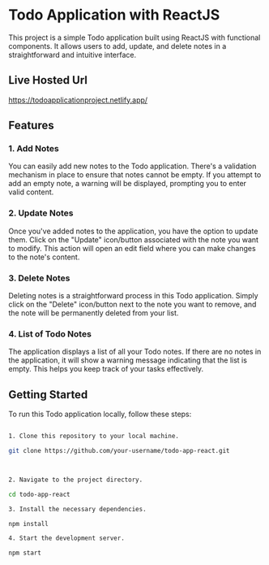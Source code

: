 # Todo Application with ReactJS

This project is a simple Todo application built using ReactJS with functional components. It allows users to add, update, and delete notes in a straightforward and intuitive interface.

## Live Hosted Url

https://todoapplicationproject.netlify.app/

## Features

### 1. Add Notes
You can easily add new notes to the Todo application. There's a validation mechanism in place to ensure that notes cannot be empty. If you attempt to add an empty note, a warning will be displayed, prompting you to enter valid content.

### 2. Update Notes
Once you've added notes to the application, you have the option to update them. Click on the "Update" icon/button associated with the note you want to modify. This action will open an edit field where you can make changes to the note's content.

### 3. Delete Notes
Deleting notes is a straightforward process in this Todo application. Simply click on the "Delete" icon/button next to the note you want to remove, and the note will be permanently deleted from your list.

### 4. List of Todo Notes
The application displays a list of all your Todo notes. If there are no notes in the application, it will show a warning message indicating that the list is empty. This helps you keep track of your tasks effectively.

## Getting Started

To run this Todo application locally, follow these steps:



```bash

1. Clone this repository to your local machine.

git clone https://github.com/your-username/todo-app-react.git



2. Navigate to the project directory.

cd todo-app-react

3. Install the necessary dependencies.

npm install

4. Start the development server.

npm start
